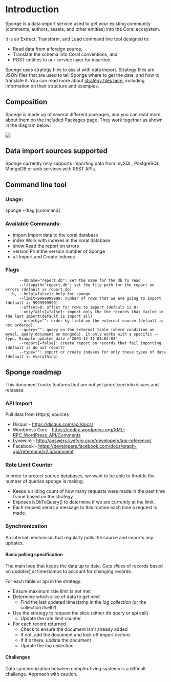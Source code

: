 # Introduction

Sponge is a data import service used to get your existing community (comments, authors, assets, and other entities) into the Coral ecosystem.

It is an Extract, Transform, and Load command line tool designed to:

* Read data from a foreign source,
* Translate the schema into Coral conventions, and
* POST entities to our service layer for insertion.

Sponge uses strategy files to assist with data import. Strategy files are JSON files that are used to tell Sponge where to get the data, and how to translate it. You can read more about [strategy files here](strategy), including information on their structure and examples.

## Composition

Sponge is made up of several different packages, and you can read more about them on the [Included Packages page](included_packages). They work together as shown in the diagram below:

<img src="/images/sponge-architecture.svg">

## Data import sources supported

Sponge currently only supports importing data from mySQL, PostgreSQL, MongoDB or web services with REST APIs.

## Command line tool

### Usage:

  sponge --flag [command]

### Available Commands:

  * import      Import data to the coral database
  * index       Work with indexes in the coral database
  * show        Read the report on errors
  * version     Print the version number of Sponge
  * all         Import and Create Indexes

### Flags

```      
      --dbname="report.db": set the name for the db to read
      --filepath="report.db": set the file path for the report on errors (default is report.db)
  -h, --help[=false]: help for sponge
      --limit=9999999999: number of rows that we are going to import (default is 9999999999)
      --offset=0: offset for rows to import (default is 0)
      --onlyfails[=false]: import only the the records that failed in the last import(default is import all)
      --orderby="": order by field on the external source (default is not ordered)
      --query="": query on the external table (where condition on mysql, query document on mongodb). It only works with a specific --type. Example updated_date >'2003-12-31 01:02:03'
      --report[=false]: create report on records that fail importing (default is do not report)
      --type="": import or create indexes for only these types of data (default is everything)
```

## Sponge roadmap

This document tracks features that are not yet prioritized into issues and releases.

### API Import

Pull data from Http(s) sources

* Disqus - https://disqus.com/api/docs/
* Wordpress Core - https://codex.wordpress.org/XML-RPC_WordPress_API/Comments
* Lyvewire - http://answers.livefyre.com/developers/api-reference/
* Facebook - https://developers.facebook.com/docs/graph-api/reference/v2.5/comment

### Rate Limit Counter

In order to protect source databases, we want to be able to throttle the number of queries sponge is making.

* Keeps a sliding count of how many requests were made in the past time frame based on the strategy.
* Exposes isOkToQuery() to determine if we are currently at the limit.
* Each request sends a message to this routine each time a request is made.

### Synchronization

An internal mechanism that regularly polls the source and imports any updates.

#### Basic polling specification

The main loop that keeps the data up to date.  Gets _slices_ of records based on _updated_at_ timestamps to account for changing records.

For each table or api in the strategy:

* Ensure maximum rate limit is not met
* Determine which slice of data to get next
	* Find the last updated timestamp in the _log collection_ (or the collection itself?)
* Use the strategy to request the slice (either db query or api call)
	* Update the rate limit counter
* For each record returned
	* Check to ensure the document isn't already added
	* If not, add the document and kick off _import actions_
	* If it's there, update the document
	* Update the _log collection_

#### Challenges

Data synchronization between complex living systems is a difficult challenge. Approach with caution.
